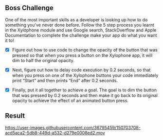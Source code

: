 ## Boss Challenge
One of the most important skills as a developer is looking up how to do something you've never done before. Follow the 5 step process you learnt in the Xylophone module and use Google search, StackOverflow and Apple Documentation to complete the challenge make your app do what you want it to!

- [x] Figure out how to use code to change the opacity of the button that was pressed so that when you press a button on the Xylophone app, it will dim to half the original opacity.

- [x] Next, figure out how to delay code execution by 0.2 seconds, so that when you press on one of the Xylophone buttons your code immediately print “Start” and then prints “End” after 0.2 seconds.

- [x] Finally, put it all together to achieve a goal. The goal is to dim the button that was pressed by 0.2 seconds and then make it go back to its original opacity to achieve the effect of an animated button press.

## Result


https://user-images.githubusercontent.com/36795459/150703708-acd5aca2-5db8-449d-a532-d279e0008ed2.mov


